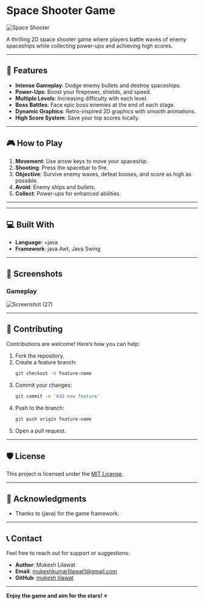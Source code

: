 # Space Shooter Game

![Space Shooter](https://example.com/banner-image.png)

A thrilling 2D space shooter game where players battle waves of enemy spaceships while collecting power-ups and achieving high scores.

---

## 🚀 Features

- **Intense Gameplay**: Dodge enemy bullets and destroy spaceships.
- **Power-Ups**: Boost your firepower, shields, and speed.
- **Multiple Levels**: Increasing difficulty with each level.
- **Boss Battles**: Face epic boss enemies at the end of each stage.
- **Dynamic Graphics**: Retro-inspired 2D graphics with smooth animations.
- **High Score System**: Save your top scores locally.

---

## 🎮 How to Play

1. **Movement**: Use arrow keys to move your spaceship.
2. **Shooting**: Press the spacebar to fire.
3. **Objective**: Survive enemy waves, defeat bosses, and score as high as possible.
4. **Avoid**: Enemy ships and bullets.
5. **Collect**: Power-ups for enhanced abilities.

---

---

## 💻 Built With

- **Language**: =java
- **Framework**: java Awt, Java Swing

---

## 📸 Screenshots

### Gameplay
![Screenshot (27)](https://github.com/user-attachments/assets/8be62825-58e8-4094-bb97-5533521ce3ad)

---

## 🤝 Contributing

Contributions are welcome! Here’s how you can help:

1. Fork the repository.
2. Create a feature branch:
   ```bash
   git checkout -b feature-name
   ```
3. Commit your changes:
   ```bash
   git commit -m 'Add new feature'
   ```
4. Push to the branch:
   ```bash
   git push origin feature-name
   ```
5. Open a pull request.

---

## 🛡️ License

This project is licensed under the [MIT License](LICENSE).

---

## 🙌 Acknowledgments

- Thanks to (java) for the game framework.

---

## 📞 Contact

Feel free to reach out for support or suggestions:

- **Author**: Mukesh Lilawat
- **Email**: mukeshkumarlilawat1@gmail.com
- **GitHub**: [mukesh lilawat](https://github.com/your-username)

---

**Enjoy the game and aim for the stars! ⭐**

